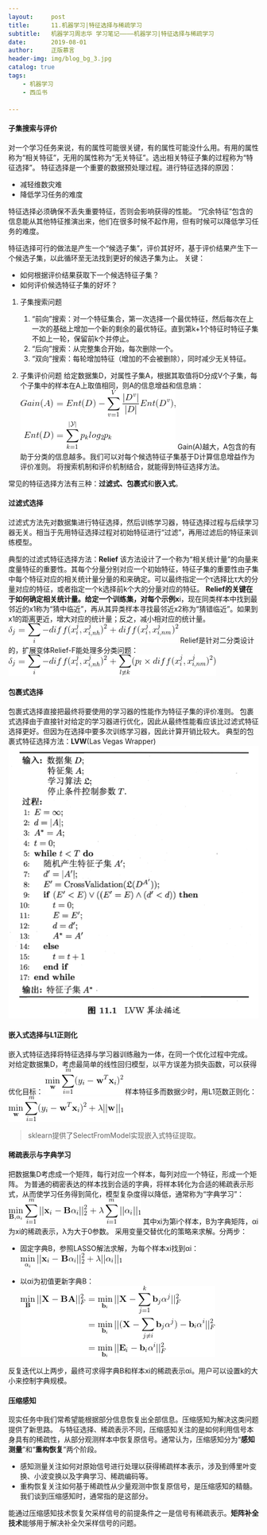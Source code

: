 ```yaml
---
layout:     post
title:      11.机器学习|特征选择与稀疏学习
subtitle:   机器学习周志华 学习笔记————机器学习|特征选择与稀疏学习
date:       2019-08-01
author:     正版慕言
header-img: img/blog_bg_3.jpg
catalog: true
tags:
    - 机器学习
    - 西瓜书

---
```


#### 子集搜索与评价
对一个学习任务来说，有的属性可能很关键，有的属性可能没什么用。有用的属性称为“相关特征”，无用的属性称为“无关特征”。选出相关特征子集的过程称为“特征选择”。
特征选择是一个重要的数据预处理过程。进行特征选择的原因：

* 减轻维数灾难
* 降低学习任务的难度

特征选择必须确保不丢失重要特征，否则会影响获得的性能。
“冗余特征”包含的信息能从其他特征推演出来，他们在很多时候不起作用，但有时候可以降低学习任务的难度。

特征选择可行的做法是产生一个“候选子集”，评价其好坏，基于评价结果产生下一个候选子集，以此循环至无法找到更好的候选子集为止。
关键：

* 如何根据评价结果获取下一个候选特征子集？
* 如何评价候选特征子集的好坏？

1. 子集搜索问题
    1. “前向”搜索：对一个特征集合，第一次选择一个最优特征，然后每次在上一次的基础上增加一个新的剩余的最优特征。直到第k+1个特征时特征子集不如上一轮，保留前k个并停止。
    2. “后向”搜索：从完整集合开始，每次删除一个。
    3. “双向”搜索：每轮增加特征（增加的不会被删除），同时减少无关特征。

2. 子集评价问题
给定数据集D，对属性子集A，根据其取值将D分成V个子集，每个子集中的样本在A上取值相同，则A的信息增益和信息熵：
![西瓜书-11.特征选择与稀疏学习-信息增益与信息熵.gif](/img/MachineLearning/西瓜书-11.特征选择与稀疏学习-信息增益与信息熵.gif)
Gain(A)越大，A包含的有助于分类的信息越多。我们可以对每个候选特征子集基于D计算信息增益作为评价准则。
将搜索机制和评价机制结合，就能得到特征选择方法。

常见的特征选择方法有三种：**过滤式、包裹式**和**嵌入式**。

#### 过滤式选择
过滤式方法先对数据集进行特征选择，然后训练学习器，特征选择过程与后续学习器无关。相当于先用特征选择过程对初始特征进行“过滤”，再用过滤后的特征来训练模型。

典型的过滤式特征选择方法：**Relief**
该方法设计了一个称为“相关统计量”的向量来度量特征的重要性。其每个分量分别对应一个初始特征，特征子集的重要性由子集中每个特征对应的相关统计量分量的和来确定。可以最终指定一个τ选择比τ大的分量对应的特征，或者指定一个k选择前k个大的分量对应的特征。
**Relief的关键在于如何确定相关统计量。**给定一个训练集，对每个示例**x**i，现在同类样本中找到最邻近的x1称为“猜中临近”，再从其异类样本寻找最邻近x2称为“猜错临近”。如果到x1的距离更近，增大对应的统计量；反之，减小相对应的统计量。
![西瓜书-11.特征选择与稀疏学习-Relief统计量更新.gif](/img/MachineLearning/西瓜书-11.特征选择与稀疏学习-Relief统计量更新.gif)
Relief是针对二分类设计的，扩展变体Relief-F能处理多分类问题：
![西瓜书-11.特征选择与稀疏学习-Relief-F统计量更新.gif](/img/MachineLearning/西瓜书-11.特征选择与稀疏学习-Relief-F统计量更新.gif)

#### 包裹式选择
包裹式选择直接把最终将要使用的学习器的性能作为特征子集的评价准则。
包裹式选择由于直接针对给定的学习器进行优化，因此从最终性能看应该比过滤式特征选择更好。但因为在选择中要多次训练学习器，因此计算开销比较大。
典型的包裹式特征选择方法：**LVW**(Las Vegas Wrapper)
![西瓜书-11.LVW算法.png](/img/MachineLearning/西瓜书-11.LVW算法.png)

#### 嵌入式选择与L1正则化
嵌入式特征选择将特征选择与学习器训练融为一体，在同一个优化过程中完成。
对给定数据集D，考虑最简单的线性回归模型，以平方误差为损失函数，可以获得优化目标：
![西瓜书-11.特征选择与稀疏学习-嵌入式优化目标.gif](/img/MachineLearning/西瓜书-11.特征选择与稀疏学习-嵌入式优化目标.gif)
样本特征多而数据少时，用L1范数正则化：
![西瓜书-11.特征选择与稀疏学习-嵌入式优化目标L1正则化.gif](/img/MachineLearning/西瓜书-11.特征选择与稀疏学习-嵌入式优化目标L1正则化.gif)

> sklearn提供了SelectFromModel实现嵌入式特征提取。

#### 稀疏表示与字典学习
把数据集D考虑成一个矩阵，每行对应一个样本，每列对应一个特征，形成一个矩阵。
为普通的稠密表达的样本找到合适的字典，将样本转化为合适的稀疏表示形式，从而使学习任务得到简化，模型复杂度得以降低，通常称为“字典学习”：
![西瓜书-11.特征选择与稀疏学习-字典学习.gif](/img/MachineLearning/西瓜书-11.特征选择与稀疏学习-字典学习.gif)
其中xi为第i个样本，B为字典矩阵，αi为xi的稀疏表示，λ为大于0参数。
采用变量交替优化的策略来求解。分两步：

* 固定字典B，参照LASSO解法求解，为每个样本xi找到αi：
![西瓜书-11.特征选择与稀疏学习-为每个x找到α.gif](/img/MachineLearning/西瓜书-11.特征选择与稀疏学习-为每个x找到α.gif)

* 以αi为初值更新字典B：
![西瓜书-11.特征选择与稀疏学习-更新字典B.gif](/img/MachineLearning/西瓜书-11.特征选择与稀疏学习-更新字典B.gif)

反复迭代以上两步，最终可求得字典B和样本xi的稀疏表示αi。用户可以设置k的大小来控制字典规模。

#### 压缩感知
现实任务中我们常希望能根据部分信息恢复出全部信息。压缩感知为解决这类问题提供了新思路。
与特征选择、稀疏表示不同，压缩感知关注的是如何利用信号本身具有的稀疏性，从部分观测样本中恢复原信号。通常认为，压缩感知分为“**感知测量**”和“**重构恢复**”两个阶段。

* 感知测量关注如何对原始信号进行处理以获得稀疏样本表示，涉及到傅里叶变换、小波变换以及字典学习、稀疏编码等。
* 重构恢复关注如何基于稀疏性从少量观测中恢复原信号，是压缩感知的精髓。我们谈到压缩感知时，通常指的是这部分。

能通过压缩感知技术恢复欠采样信号的前提条件之一是信号有稀疏表示。**矩阵补全技术**能够用于解决补全欠采样信号的问题。